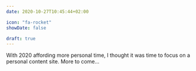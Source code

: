 ```yaml
---
date: 2020-10-27T10:45:44+02:00

icon: "fa-rocket"
showDate: false

draft: true
---
```

With 2020 affording more personal time, I thought it was time to focus on a personal content site.  More to come...
